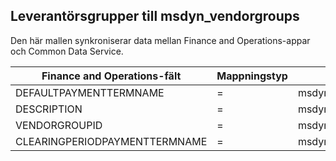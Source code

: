 ## <a name="vendor-groups-to-msdyn_vendorgroups"></a>Leverantörsgrupper till msdyn_vendorgroups

Den här mallen synkroniserar data mellan Finance and Operations-appar och Common Data Service.

Finance and Operations-fält | Mappningstyp | Övriga Dynamics 365-fält | Standardvärde
---|---|---|---
DEFAULTPAYMENTTERMNAME | = | msdyn_paymentterms.msdyn_name | 
DESCRIPTION | = | msdyn_description | 
VENDORGROUPID | = | msdyn_vendorgroup | 
CLEARINGPERIODPAYMENTTERMNAME | = | msdyn_clearingperiodpaymentpermname.msdyn_name | 
